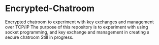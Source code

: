 # Encrypted-Chatroom
Encrypted chatroom to experiment with key exchanges and management over TCP/IP
The purpose of this repository is to experiment with using socket programming, and key exchange and management in creating a secure chatroom
Still in progress.
